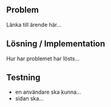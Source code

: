 ## Problem

Länka till ärende här...


## Lösning / Implementation

Hur har problemet har lösts...


## Testning

- en användare ska kunna...
- sidan ska...
